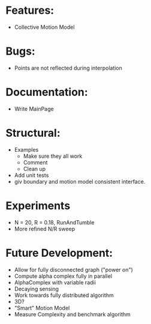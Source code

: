 # Features:
 - Collective Motion Model
 
# Bugs:
 - Points are not reflected during interpolation
 
 # Documentation:
 - Write MainPage
    
# Structural:
 - Examples
    - Make sure they all work
    - Comment
    - Clean up
 - Add unit tests
 - giv boundary and motion model consistent interface.
 
 # Experiments
 - N = 20, R = 0.18, RunAndTumble
 - More refined N/R sweep
 
 # Future Development:
 - Allow for fully disconnected graph ("power on")
 - Compute alpha complex fully in parallel
 - AlphaComplex with variable radii
 - Decaying sensing
 - Work towards fully distributed algorithm
 - 3D?
 - "Smart" Motion Model
 - Measure Complexity and benchmark algorithm
 